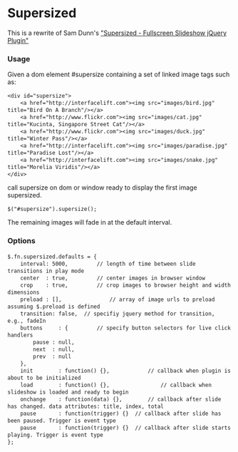 # Supersized

This is a rewrite of Sam Dunn's ["Supersized - Fullscreen Slideshow jQuery Plugin"][original_project]

### Usage ###

Given a dom element #supersize containing a set of linked image tags such as:

	<div id="supersize">
		<a href="http://interfacelift.com"><img src="images/bird.jpg" title="Bird On A Branch"/></a>
		<a href="http://www.flickr.com"><img src="images/cat.jpg" title="Kucinta, Singapore Street Cat"/></a>
		<a href="http://www.flickr.com"><img src="images/duck.jpg" title="Winter Pass"/></a>
		<a href="http://interfacelift.com"><img src="images/paradise.jpg" title="Paradise Lost"/></a>
		<a href="http://interfacelift.com"><img src="images/snake.jpg" title="Morelia Viridis"/></a>
	</div>

call supersize on dom or window ready to display the first image supersized.

	$("#supersize").supersize();

The remaining images will fade in at the default interval.

### Options ###

	$.fn.supersized.defaults = {
		interval: 5000,			// length of time between slide transitions in play mode
		center  : true,			// center images in browser window
		crop    : true,			// crop images to browser height and width dimensions
		preload : [],				// array of image urls to preload assuming $.preload is defined
		transition: false,	// specifiy jquery method for transition, e.g., fadeIn
		buttons     : {			// specify button selectors for live click handlers
			pause : null,
			next  : null,
			prev  : null
		},
		init        : function() {},  			// callback when plugin is about to be initialized
		load        : function() {},				// callback when slideshow is loaded and ready to begin
		onchange    : function(data) {},		// callback after slide has changed. data attributes: title, index, total
		pause       : function(trigger) {}	// callback after slide has been paused. Trigger is event type
		pause       : function(trigger) {}	// callback after slide starts playing. Trigger is event type
	};


  [original_project]: http://www.buildinternet.com/project/supersized/]